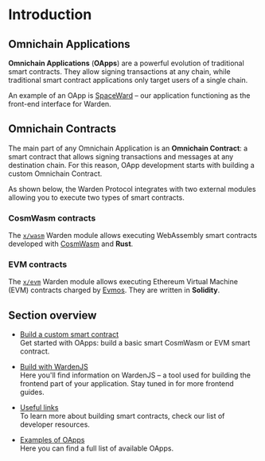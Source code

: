 ﻿---
sidebar_position: 1
---

# Introduction

## Omnichain Applications

**Omnichain Applications** (**OApps**) are a powerful evolution of traditional smart contracts. They allow signing transactions at any chain, while traditional smart contract applications only target users of a single chain.

An example of an OApp is [SpaceWard](https://help.wardenprotocol.org) – our application functioning as the front-end interface for Warden.

## Omnichain Contracts

The main part of any Omnichain Application is an **Omnichain Contract**: a smart contract that allows signing transactions and messages at any destination chain. For this reason, OApp development starts with building a custom Omnichain Contract.

As shown below, the Warden Protocol integrates with two external modules allowing you to execute two types of smart contracts.

### CosmWasm contracts

The [`x/wasm`](/learn/warden-protocol-modules/external-modules#xwasm) Warden module allows executing WebAssembly smart contracts developed with [CosmWasm](https://cosmwasm.com) and **Rust**.

### EVM contracts

The [`x/evm`](/learn/warden-protocol-modules/external-modules#xevm) Warden module allows executing Ethereum Virtual Machine (EVM) contracts charged by [Evmos](https://docs.evmos.org/protocol/modules/evm). They are written in **Solidity**.

## Section overview

- [Build a custom smart contract](/category/build-a-custom-smart-contract)  
Get started with OApps: build a basic smart CosmWasm or EVM smart contract.

- [Build with WardenJS](build-with-wardenjs)  
Here you'll find information on WardenJS – a tool used for building the frontend part of your application. Stay tuned in for more frontend guides.

- [Useful links](useful-links)  
To learn more about building smart contracts, check our list of developer resources.

- [Examples of OApps](examples-of-oapps)  
Here you can find a full list of available OApps.


